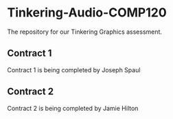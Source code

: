 # Tinkering-Audio-COMP120
The repository for our Tinkering Graphics assessment.


## Contract 1
Contract 1 is being completed by Joseph Spaul
## Contract 2
Contract 2 is being completed by Jamie Hilton

